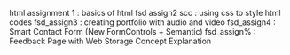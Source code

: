 html assignment 1 : basics of html
fsd assign2 scc : using css to style html codes 
fsd_assign3 : creating portfolio with audio and video
fsd_assign4 : Smart Contact Form (New FormControls + Semantic)
fsd_assign% : Feedback Page with Web Storage Concept Explanation
